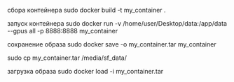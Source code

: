 
сбора контейнера sudo docker build -t my_container .

запуск контейнера sudo docker run -v /home/user/Desktop/data:/app/data --gpus all -p 8888:8888 my_container

сохранение образа sudo docker save -o my_container.tar my_container

sudo cp my_container.tar /media/sf_data/

загрузка образа sudo docker load -i my_container.tar